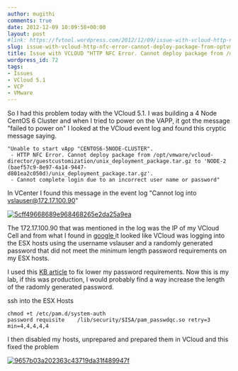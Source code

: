 ```yaml
---
author: mugithi
comments: true
date: 2012-12-09 10:09:58+00:00
layout: post
#link: https://fvtool.wordpress.com/2012/12/09/issue-with-vcloud-http-nfc-error-cannot-deploy-package-from-optvmwarecloud-director/
slug: issue-with-vcloud-http-nfc-error-cannot-deploy-package-from-optvmwarecloud-director
title: Issue with VCLOUD "HTTP NFC Error. Cannot deploy package from /opt/vmware/cloud-director/
wordpress_id: 72
tags:
- Issues
- VCloud 5.1
- VCP
- VMware
---
```







So I had this problem today with the VCloud 5.1. I was building a 4 Node CentOS 6 Cluster  and when I tried to power on the VAPP, it got the message "failed to power on" I looked at the VCloud event log and found this cryptic message saying.

    
    "Unable to start vApp "CENTOS6-5NODE-CLUSTER".
     - HTTP NFC Error. Cannot deploy package from /opt/vmware/vcloud-director/guestcustomization/unix_deployment_package.tar.gz to 'NODE-2 (baef57c9-8e97-4a14-9447-d801ea2c050d)/unix_deployment_package.tar.gz'.
     - Cannot complete login due to an incorrect user name or password"


In VCenter I found this message in the event log "Cannot log into vslauser@172.17.100.90"


[![5cff49668689e968468265e2da25a9ea](http://fvtool.files.wordpress.com/2012/12/5cff49668689e968468265e2da25a9ea.png?w=300)](http://fvtool.wordpress.com/issue-with-vcloud-http-nfc-error-cannot-deploy-package-from-optvmwarecloud-director/5cff49668689e968468265e2da25a9ea/)








The 172.17.100.90 that was mentioned in the log was the IP of my VCloud Cell and from what I found in [google ](http://kb.vmware.com/selfservice/microsites/search.do?language=en_US&cmd=displayKC&externalId=2019551)it looked like VCloud was logging into the ESX hosts using the username vslauser and a randomly generated password that did not meet the minimum length password requirements on my ESX hosts.


I used this [KB article](http://kb.vmware.com/selfservice/microsites/search.do?language=en_US&cmd=displayKC&externalId=1012033) to fix lower my password requirements. Now this is my lab, if this was production, I would probably find a way increase the length of the radomly generated password.


ssh into the ESX Hosts

    
    chmod +t /etc/pam.d/system-auth
    password requisite    /lib/security/$ISA/pam_passwdqc.so retry=3 min=4,4,4,4,4


I then disabled my hosts,  unprepared and prepared them in VCloud and this fixed the problem


[![9657b03a202363c43719da31f489947f](http://fvtool.files.wordpress.com/2012/12/9657b03a202363c43719da31f489947f.png?w=300)](http://fvtool.wordpress.com/issue-with-vcloud-http-nfc-error-cannot-deploy-package-from-optvmwarecloud-director/9657b03a202363c43719da31f489947f/)



























